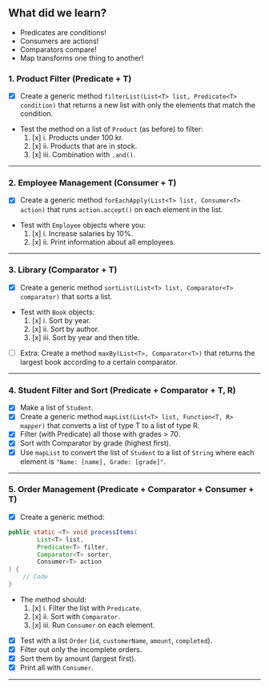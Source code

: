 ## What did we learn?
* Predicates are conditions!
* Consumers are actions!
* Comparators compare!
* Map transforms one thing to another!

### 1. Product Filter (Predicate + T)
- [x] Create a generic method `filterList(List<T> list, Predicate<T> condition)` that returns a new list with only the elements that match the condition.
- Test the method on a list of `Product` (as before) to filter:
  1. [x] i. Products under 100 kr.
  2. [x] ii. Products that are in stock.
  3. [x] iii. Combination with `.and()`.

---

### 2. Employee Management (Consumer + T)
- [x] Create a generic method `forEachApply(List<T> list, Consumer<T> action)` that runs `action.accept()` on each element in the list.
- Test with `Employee` objects where you:
  1. [x] i. Increase salaries by 10%.
  2. [x] ii. Print information about all employees.

---

### 3. Library (Comparator + T)
- [x] Create a generic method `sortList(List<T> list, Comparator<T> comparator)` that sorts a list.
- Test with `Book` objects:
  1. [x] i. Sort by year.
  2. [x] ii. Sort by author.
  3. [x] iii. Sort by year and then title. 
- [ ] Extra: Create a method `maxBy(List<T>, Comparator<T>)` that returns the largest book according to a certain comparator.

---

### 4. Student Filter and Sort (Predicate + Comparator + T, R)
- [x] Make a list of `Student`.
- [x] Create a generic method `mapList(List<T> list, Function<T, R> mapper)` that converts a list of type T to a list of type R.
- [x] Filter (with Predicate) all those with grades > 70.
- [x] Sort with Comparator by grade (highest first).
- [x] Use `mapList` to convert the list of `Student` to a list of `String` where each element is `"Name: [name], Grade: [grade]"`.

---

### 5. Order Management (Predicate + Comparator + Consumer + T)
- [x] Create a generic method:
```java
public static <T> void processItems(
        List<T> list,
        Predicate<T> filter,
        Comparator<T> sorter,
        Consumer<T> action
) {
    // Code
}
```
- The method should:
  1. [x] i. Filter the list with `Predicate`.
  2. [x] ii. Sort with `Comparator`.
  3. [x] iii. Run `Consumer` on each element.
- [x] Test with a list `Order` (`id`, `customerName`, `amount`, `completed`).
- [x] Filter out only the incomplete orders.
- [x] Sort them by amount (largest first).
- [x] Print all with `Consumer`.

---

